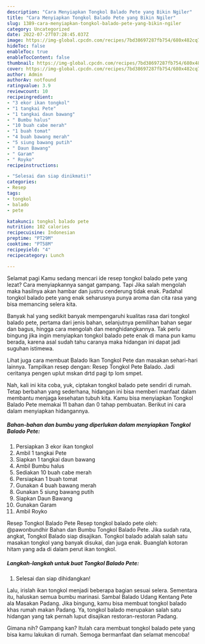 ```yaml
---
description: "Cara Menyiapkan Tongkol Balado Pete yang Bikin Ngiler"
title: "Cara Menyiapkan Tongkol Balado Pete yang Bikin Ngiler"
slug: 1389-cara-menyiapkan-tongkol-balado-pete-yang-bikin-ngiler
category: Uncategorized
date: 2022-07-27T07:28:45.037Z
image: https://img-global.cpcdn.com/recipes/7bd38697287fb754/680x482cq70/tongkol-balado-pete-foto-resep-utama.jpg
hideToc: false
enableToc: true
enableTocContent: false
thumbnail: https://img-global.cpcdn.com/recipes/7bd38697287fb754/680x482cq70/tongkol-balado-pete-foto-resep-utama.jpg
cover: https://img-global.cpcdn.com/recipes/7bd38697287fb754/680x482cq70/tongkol-balado-pete-foto-resep-utama.jpg
author: Admin
authorAv: notfound
ratingvalue: 3.9
reviewcount: 10
recipeingredient:
- "3 ekor ikan tongkol"
- "1 tangkai Pete"
- "1 tangkai daun bawang"
- " Bumbu halus"
- "10 buah cabe merah"
- "1 buah tomat"
- "4 buah bawang merah"
- "5 siung bawang putih"
- " Daun Bawang"
- " Garam"
- " Royko"
recipeinstructions:

- "Selesai dan siap dinikmati!"
categories:
- Resep
tags:
- tongkol
- balado
- pete

katakunci: tongkol balado pete 
nutrition: 102 calories
recipecuisine: Indonesian
preptime: "PT29M"
cooktime: "PT58M"
recipeyield: "4"
recipecategory: Lunch

---
```



Selamat pagi Kamu sedang mencari ide resep tongkol balado pete yang lezat? Cara menyiapkannya sangat gampang. Tapi Jika salah mengolah maka hasilnya akan hambar dan justru cenderung tidak enak. Padahal tongkol balado pete yang enak seharusnya punya aroma dan cita rasa yang bisa memancing selera kita.


Banyak hal yang sedikit banyak mempengaruhi kualitas rasa dari tongkol balado pete, pertama dari jenis bahan, selanjutnya pemilihan bahan segar dan bagus, hingga cara mengolah dan menghidangkannya. Tak perlu bingung jika ingin menyiapkan tongkol balado pete enak di mana pun kamu berada, karena asal sudah tahu caranya maka hidangan ini dapat jadi suguhan istimewa.

Lihat juga cara membuat Balado Ikan Tongkol Pete dan masakan sehari-hari lainnya. Tampilkan resep dengan: Resep Tongkol Pete Balado. Jadi ceritanya pengen uplut mskan drtd pagi tp lom smpet.


Nah, kali ini kita coba, yuk, ciptakan tongkol balado pete sendiri di rumah. Tetap berbahan yang sederhana, hidangan ini bisa memberi manfaat dalam membantu menjaga kesehatan tubuh kita. Kamu bisa menyiapkan Tongkol Balado Pete memakai 11 bahan dan 0 tahap pembuatan. Berikut ini cara dalam menyiapkan hidangannya.

<!--inarticleads1-->

##### Bahan-bahan dan bumbu yang diperlukan dalam menyiapkan Tongkol Balado Pete:

1. Persiapkan 3 ekor ikan tongkol
1. Ambil 1 tangkai Pete
1. Siapkan 1 tangkai daun bawang
1. Ambil  Bumbu halus
1. Sediakan 10 buah cabe merah
1. Persiapkan 1 buah tomat
1. Gunakan 4 buah bawang merah
1. Gunakan 5 siung bawang putih
1. Siapkan  Daun Bawang
1. Gunakan  Garam
1. Ambil  Royko


Resep Tongkol Balado Pete Resep tongkol balado pete oleh: @pawonbundhir Bahan dan Bumbu Tongkol Balado Pete. Jika sudah rata, angkat, Tongkol Balado siap disajikan. Tongkol balado adalah salah satu masakan tongkol yang banyak disukai, dan juga enak. Buanglah kotoran hitam yang ada di dalam perut ikan tongkol. 

<!--inarticleads2-->

##### Langkah-langkah untuk buat Tongkol Balado Pete:


1. Selesai dan siap dihidangkan!

Lalu, irislah ikan tongkol menjadi beberapa bagian sesuai selera. Sementara itu, haluskan semua bumbu marinasi. Sambal Balado Udang Kentang Pete ala Masakan Padang. Jika bingung, kamu bisa membuat tongkol balado khas rumah makan Padang. Ya, tongkol balado merupakan salah satu hidangan yang tak pernah luput disajikan restoran-restoran Padang. 

Gimana nih? Gampang kan? Itulah cara membuat tongkol balado pete yang bisa kamu lakukan di rumah. Semoga bermanfaat dan selamat mencoba!
